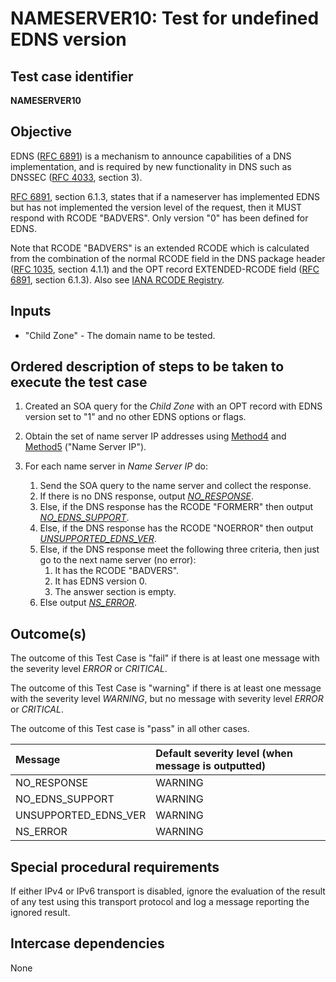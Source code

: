# NAMESERVER10: Test for undefined EDNS version

## Test case identifier

**NAMESERVER10**

## Objective

EDNS ([RFC 6891]) is a mechanism to announce capabilities of a DNS
implementation, and is required by new functionality in DNS such as
DNSSEC ([RFC 4033][RFC 4033#3], section 3).

[RFC 6891][RFC 6891#6.1.3], section 6.1.3,
states that if a nameserver has implemented
EDNS but has not implemented the version level of the request, then it
MUST respond with RCODE "BADVERS". Only version "0" has been defined for
EDNS.

Note that RCODE "BADVERS" is an extended RCODE which is calculated from
the combination of the normal RCODE field in the DNS package header
([RFC 1035][RFC 1035#4.1.1], section 4.1.1) and the OPT record
EXTENDED-RCODE field ([RFC 6891][RFC 6891#6.1.3], section 6.1.3). Also see
[IANA RCODE Registry].

## Inputs

* "Child Zone" - The domain name to be tested.

## Ordered description of steps to be taken to execute the test case

1. Created an SOA query for the *Child Zone* with an OPT record with
   EDNS version set to "1" and no other EDNS options or flags.

2. Obtain the set of name server IP addresses using [Method4] and [Method5]
   ("Name Server IP").

3. For each name server in *Name Server IP* do:

   1. Send the SOA query to the name server and collect the response.
   2. If there is no DNS response, output *[NO_RESPONSE]*.
   3. Else, if the DNS response has the RCODE "FORMERR" then output
      *[NO_EDNS_SUPPORT]*.
   4. Else, if the DNS response has the RCODE "NOERROR" then
      output *[UNSUPPORTED_EDNS_VER]*.
   5. Else, if the DNS response meet the following three criteria,
      then just go to the next name server (no error):
      1. It has the RCODE "BADVERS".
      2. It has EDNS version 0.
      3. The answer section is empty.
   6. Else output *[NS_ERROR]*.


## Outcome(s)

The outcome of this Test Case is "fail" if there is at least one message
with the severity level *ERROR* or *CRITICAL*.

The outcome of this Test Case is "warning" if there is at least one message
with the severity level *WARNING*, but no message with severity level
*ERROR* or *CRITICAL*.

The outcome of this Test case is "pass" in all other cases.

Message                           | Default severity level (when message is outputted)
:---------------------------------|:-----------------------------------
NO_RESPONSE                       | WARNING
NO_EDNS_SUPPORT                   | WARNING
UNSUPPORTED_EDNS_VER              | WARNING
NS_ERROR                          | WARNING

## Special procedural requirements	

If either IPv4 or IPv6 transport is disabled, ignore the evaluation of the
result of any test using this transport protocol and log a message reporting
the ignored result.

## Intercase dependencies

None


[IANA RCODE Registry]:  https://www.iana.org/assignments/dns-parameters/dns-parameters.xhtml#dns-parameters-6
[Method4]:              ../Methods.md#method-4-obtain-glue-address-records-from-parent
[Method5]:              ../Methods.md#method-5-obtain-the-name-server-address-records-from-child
[NO_EDNS_SUPPORT]:      #outcomes
[NO_RESPONSE]:          #outcomes
[NS_ERROR]:             #outcomes
[RFC 1035#4.1.1]:       https://tools.ietf.org/html/rfc1035#section-4.1.1
[RFC 4033#3]:           https://tools.ietf.org/html/rfc4033#section-3
[RFC 6891#6.1.3]:       https://tools.ietf.org/html/rfc6891#section-6.1.3
[RFC 6891]:             https://tools.ietf.org/html/rfc6891
[UNSUPPORTED_EDNS_VER]: #outcomes

